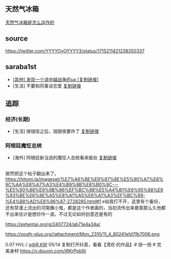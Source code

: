 ## 天然气冰箱

[天然气冰箱是怎么运作的](https://www.zhihu.com/question/62831335)


## source

https://twitter.com/YYYYOvOYYYY3/status/1715211421238350337

## saraba1st

- [[其他] 发现一个讲中越战争的up [复制链接]](https://bbs.saraba1st.com/2b/thread-2162033-1-1.htm)
- [生活] 不要和同事谈恋爱 [复制链接](https://bbs.saraba1st.com/2b/thread-2161939-1-1.html)

## 追踪

### 经济(长期)

- [生活] 继瑞信之后，瑞银夜要炸了 [复制链接](https://bbs.saraba1st.com/2b/thread-2162071-1-1.html)

### 阿根廷魔怔总统

- [海外] 阿根廷新当选的魔怔人总统看来能处 [复制链接](https://bbs.saraba1st.com/2b/thread-2161834-1-1.html)



##

居然把这个帖子翻出来了。https://hitomi.la/imageset/%E7%A6%BE%E9%87%8E%E5%90%A7%E6%9C%AA%E8%A7%A3%E4%B9%8B%E8%B0%9C---%E5%90%88%E9%9B%86%EF%BC%88%E5%A4%B1%E6%95%88%E9%93%BE%E6%8E%A5%E8%A1%A5%E6%A1%A3%EF%BC%89-%E4%B8%AD%E6%96%87-2728285.html#1
e站我打不开，这里有个备份，还有禁漫上流出的河南雌小鬼，都是这个作者画的，当初流传出来悬案那么久他都不出来估计是想炒作一波。不过无论如何创意还是有的

https://exhentai.org/g/2407724/ab71e4a34a/

https://south-plus.org//attachment/Mon_2310/11_4_80241efd7fb7006.png


0.07 HVL:/ q@R.KW 05/14 复制打开抖音，看看【清欢·的作品】# 扭一扭 # 完美身材  https://v.douyin.com/iRKrPpb9/
